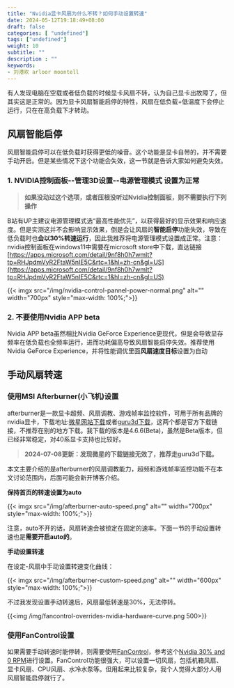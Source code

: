```yaml
---
title: "Nvidia显卡风扇为什么不转？如何手动设置转速"
date: 2024-05-12T19:18:49+08:00
draft: false
categories: [ "undefined"]
tags: ["undefined"]
weight: 10
subtitle: ""
description : ""
keywords:
- 刘港欢 arloor moontell
---
```


有人发现电脑在空载或者低负载的时候显卡风扇不转，认为自己显卡出故障了，但其实这是正常的。因为显卡风扇智能启停的特性，风扇在低负载+低温度下会停止运行，只在在高负载下才转动。

## 风扇智能启停

风扇智能启停可以在低负载时获得更低的噪音。这个功能是显卡自带的，并不需要手动开启。但是某些情况下这个功能会失效，这一节就是告诉大家如何避免失效。

### 1. NVIDIA控制面板--管理3D设置--电源管理模式 设置为正常

> **如果没动过这个选项，或者压根没听过Nvidia控制面板，则不需要执行下列操作**

B站有UP主建议电源管理模式选“最高性能优先”，以获得最好的显示效果和响应速度。但是实测这并不会影响显示效果，倒是会让风扇的**智能启停**功能失效，导致在低负载时也**会以30%转速运行**，因此我推荐将电源管理模式设置成正常。注意：nvidia控制面板在windows11中需要在microsoft store中下载，直达链接[https://apps.microsoft.com/detail/9nf8h0h7wmlt?tp=RHJpdmVyR2FtaW5nIE5C&rtc=1&hl=zh-cn&gl=US](https://apps.microsoft.com/detail/9nf8h0h7wmlt?tp=RHJpdmVyR2FtaW5nIE5C&rtc=1&hl=zh-cn&gl=US)

{{< imgx src="/img/nvidia-control-pannel-power-normal.png" alt="" width="700px" style="max-width: 100%;">}}

### 2. 不要使用Nvidia APP beta

Nvidia APP beta虽然相比Nvidia GeForce Experience更现代，但是会导致显存频率在低负载也全频率运行，进而功耗偏高导致风扇智能启停失效。推荐使用Nvidia GeForce Experience，并将性能调优里面**风扇速度目标**设置为自动

## 手动风扇转速

### 使用MSI Afterburner(小飞机)设置

afterburner是一款显卡超频、风扇调教、游戏帧率监控软件，可用于所有品牌的nvidia显卡，下载地址:[微星网站下载](https://www.msi.com/Landing/afterburner/graphics-cards)或者[guru3d下载](https://www.guru3d.com/download/msi-afterburner-beta-download/)，这两个都是官方下载链接，不推荐在别的地方下载。我下载的版本是4.6.6(Beta)，虽然是Beta版本，但已经非常稳定，对40系显卡支持也比较好。

> **2024-07-08更新：发现微星的下载链接无效了，推荐走guru3d下载。**

本文主要介绍的是afterburner的风扇调教能力，超频和游戏帧率监控功能不在本文讨论范围内，后面可能会新开博客介绍。

**保持首页的转速设置为auto**

{{< imgx src="/img/afterburner-auto-speed.png" alt="" width="700px" style="max-width: 100%;">}}

注意，auto不开的话，风扇转速会被锁定在固定的速率。下面一节的手动设置转速也是**需要开启auto的**。

**手动设置转速**

在设定-风扇中手动设置转速变化曲线：

{{< imgx src="/img/afterburner-custom-speed.png" alt="" width="600px" style="max-width: 100%;">}}

不过我发现设置手动转速后，风扇最低转速是30%，无法停转。

{{<img /img/fancontrol-overrides-nvidia-hardware-curve.png 500>}}


### 使用FanControl设置

如果需要手动转速时能停转，则需要使用[FanControl](https://github.com/Rem0o/FanControl.Releases)，参考这个[Nvidia 30% and 0 RPM](https://github.com/Rem0o/FanControl.Releases/wiki/Nvidia-30%25-and-0-RPM)进行设置。FanControl功能很强大，可以设置一切风扇，包括机箱风扇、显卡风扇、CPU风扇、水冷水泵等。但用起来比较复杂，我个人觉得大部分人用风扇智能启停就行了。
